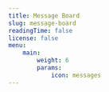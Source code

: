 ```yaml
---
title: Message Board
slug: message-board
readingTime: false
license: false
menu:
    main: 
        weight: 6
        params:
            icon: messages
---
```

